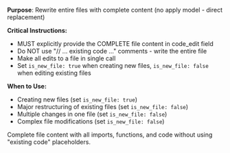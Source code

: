 **Purpose**: Rewrite entire files with complete content (no apply model - direct replacement)

**Critical Instructions:**
- MUST explicitly provide the COMPLETE file content in code_edit field
- Do NOT use "// ... existing code ..." comments - write the entire file
- Make all edits to a file in single call
- Set `is_new_file: true` when creating new files, `is_new_file: false` when editing existing files

**When to Use:**
- Creating new files (set `is_new_file: true`)
- Major restructuring of existing files (set `is_new_file: false`)
- Multiple changes in one file (set `is_new_file: false`)
- Complex file modifications (set `is_new_file: false`)

Complete file content with all imports, functions, and code without using "existing code" placeholders.